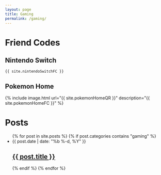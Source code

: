 ```yaml
---
layout: page
title: Gaming
permalink: /gaming/
---
```


# Friend Codes
## Nintendo Switch
`{{ site.nintendoSwitchFC }}`
## Pokemon Home
{% include image.html url="{{ site.pokemonHomeQR }}" description="{{ site.pokemonHomeFC }}" %}

# Posts
<ul class="post-list">
{% for post in site.posts %}
{% if post.categories contains "gaming" %}
    <li>
        <span class="post-meta">{{ post.date | date: "%b %-d, %Y" }}</span>
        <h2>
            <a class="post-link" href="{{ post.url | prepend: site.baseurl }}">{{ post.title }}</a>
        </h2>
    </li>
{% endif %}
{% endfor %}
</ul>

